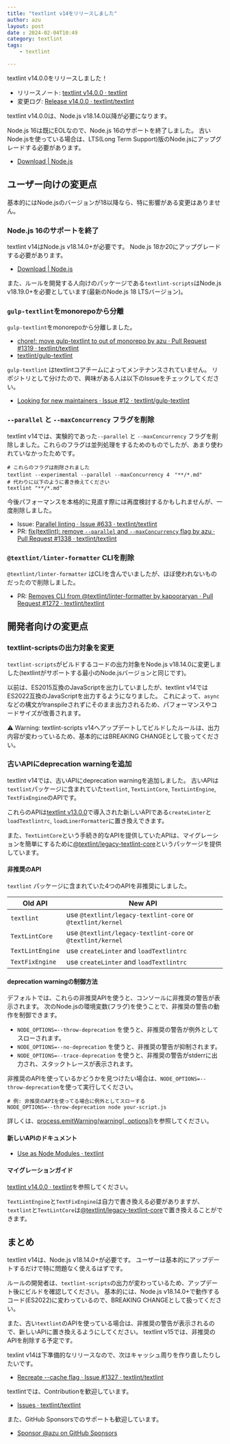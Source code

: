 ```yaml
---
title: "textlint v14をリリースしました"
author: azu
layout: post
date : 2024-02-04T10:49
category: textlint
tags:
    - textlint

---
```


textlint v14.0.0をリリースしました！

- リリースノート: [textlint v14.0.0 · textlint](https://textlint.github.io/blog/2024/02/03/textlint-14)
- 変更ログ: [Release v14.0.0 · textlint/textlint](https://github.com/textlint/textlint/releases/tag/v14.0.0)

textlint v14.0.0は、Node.js v18.14.0以降が必要になります。

Node.js 16は既にEOLなので、Node.js 16のサポートを終了しました。
古いNode.jsを使っている場合は、LTS(Long Term Support)版のNode.jsにアップグレードする必要があります。

- [Download | Node.js](https://nodejs.org/en/download/)

## ユーザー向けの変更点

基本的にはNode.jsのバージョンが18以降なら、特に影響がある変更はありません。

### Node.js 16のサポートを終了

textlint v14はNode.js v18.14.0+が必要です。
Node.js 18か20にアップグレードする必要があります。

- [Download | Node.js](https://nodejs.org/en/download/)

また、ルールを開発する人向けのパッケージである`textlint-scripts`はNode.js v18.19.0+を必要としています(最新のNode.js 18 LTSバージョン)。

### `gulp-textlint`をmonorepoから分離

`gulp-textlint`をmonorepoから分離しました。

- [chore!: move gulp-textlint to out of monorepo by azu · Pull Request #1319 · textlint/textlint](https://github.com/textlint/textlint/pull/1319)
- [textlint/gulp-textlint](https://github.com/textlint/gulp-textlint)

`gulp-textlint` はtextlintコアチームによってメンテナンスされていません。
リポジトリとして分けたので、興味がある人は以下のIssueをチェックしてください。

- [Looking for new maintainers · Issue #12 · textlint/gulp-textlint](https://github.com/textlint/gulp-textlint/issues/12)

### `--parallel` と `--maxConcurrency` フラグを削除

textlint v14では、実験的であった`--parallel` と `--maxConcurrency` フラグを削除しました。これらのフラグは並列処理をするためのものでしたが、あまり使われていなかったためです。

```shell
# これらのフラグは削除されました
textlint --experimental --parallel --maxConcurrency 4　"**/*.md"
# 代わりに以下のように書き換えてください
textlint "**/*.md"
```

今後パフォーマンスを本格的に見直す際には再度検討するかもしれませんが、一度削除しました。

- Issue: [Parallel linting · Issue #633 · textlint/textlint](https://github.com/textlint/textlint/issues/633)
- PR: [fix(textlint): remove `--parallel` and `--maxConcurrency` flag by azu · Pull Request #1338 · textlint/textlint](https://github.com/textlint/textlint/pull/1338)

### `@textlint/linter-formatter` CLIを削除

`@textlint/linter-formatter` はCLIを含んでいましたが、ほぼ使われないものだったので削除しました。

- PR: [Removes CLI from @textlint/linter-formatter by kapooraryan · Pull Request #1272 · textlint/textlint](https://github.com/textlint/textlint/pull/1272)

## 開発者向けの変更点

### textlint-scriptsの出力対象を変更

`textlint-scripts`がビルドするコードの出力対象をNode.js v18.14.0に変更しました(textlintがサポートする最小のNode.jsバージョンと同じです)。

以前は、ES2015互換のJavaScriptを出力していましたが、textlint v14ではES2022互換のJavaScriptを出力するようになりました。
これによって、`async`などの構文がtranspileされずにそのまま出力されるため、パフォーマンスやコードサイズが改善されます。

⚠️ Warning: textlint-scripts v14へアップデートしてビルドしたルールは、出力内容が変わっているため、基本的にはBREAKING CHANGEとして扱ってください。

### 古いAPIにdeprecation warningを追加

textlint v14では、古いAPIにdeprecation warningを追加しました。
古いAPIは`textlint`パッケージに含まれていた`textlint`, `TextLintCore`, `TextLintEngine`, `TextFixEngine`のAPIです。

これらのAPIは[textlint v13.0.0](https://efcl.info/2023/01/27/textlint-v13/)で導入された新しいAPIである`createLinter`と`loadTextlintrc`, `loadLinerFormatter`に置き換えできます。

また、`TextLintCore`という手続き的なAPIを提供していたAPIは、マイグレーションを簡単にするために[@textlint/legacy-textlint-core](https://github.com/textlint/textlint/blob/master/packages/%40textlint/legacy-textlint-core/README.md)というパッケージを提供しています。

#### 非推奨のAPI

`textlint` パッケージに含まれていた4つのAPIを非推奨にしました。

| Old API | New API |
| --- | ----------- |
| `textlint` | use `@textlint/legacy-textlint-core` or `@textlint/kernel` |
| `TextLintCore` | use `@textlint/legacy-textlint-core` or `@textlint/kernel` |
| `TextLintEngine` | use `createLinter` and `loadTextlintrc` |
| `TextFixEngine` | use `createLinter` and `loadTextlintrc` |

#### deprecation warningの制御方法

デフォルトでは、これらの非推奨APIを使うと、コンソールに非推奨の警告が表示されます。
次のNode.jsの環境変数(フラグ)を使うことで、非推奨の警告の動作を制御できます。

- `NODE_OPTIONS=--throw-deprecation` を使うと、非推奨の警告が例外としてスローされます。
- `NODE_OPTIONS=--no-deprecation` を使うと、非推奨の警告が抑制されます。
- `NODE_OPTIONS=--trace-deprecation` を使うと、非推奨の警告がstderrに出力され、スタックトレースが表示されます。

非推奨のAPIを使っているかどうかを見つけたい場合は、`NODE_OPTIONS=--throw-deprecation`を使って実行してください。

```shell
# 例: 非推奨のAPIを使ってる場合に例外としてスローする
NODE_OPTIONS=--throw-deprecation node your-script.js
```

詳しくは、[process.emitWarning(warning[, options])](https://nodejs.org/api/process.html#processemitwarningwarning-options)を参照してください。

#### 新しいAPIのドキュメント

- [Use as Node Modules · textlint](https://textlint.github.io/docs/use-as-modules.html)

#### マイグレーションガイド

[textlint v14.0.0 · textlint](https://textlint.github.io/blog/2024/02/03/textlint-14#add-deprecation-warning-to-old-apis)を参照してください。

`TextLintEngine`と`TextFixEngine`は自力で書き換える必要がありますが、`textlint`と`TextLintCore`は[@textlint/legacy-textlint-core](https://github.com/textlint/textlint/blob/master/packages/%40textlint/legacy-textlint-core/README.md)で置き換えることができます。

## まとめ

textlint v14は、Node.js v18.14.0+が必要です。
ユーザーは基本的にアップデートするだけで特に問題なく使えるはずです。

ルールの開発者は、`textlint-scripts`の出力が変わっているため、アップデート後にビルドを確認してください。
基本的には、Node.js v18.14.0+で動作するコード(ES2022)に変わっているので、BREAKING CHANGEとして扱ってください。

また、古い`textlint`のAPIを使っている場合は、非推奨の警告が表示されるので、新しいAPIに置き換えるようにしてください。
textlint v15では、非推奨のAPIを削除する予定です。

texlint v14は下準備的なリリースなので、次はキャッシュ周りを作り直したりしたいです。

- [Recreate --cache flag · Issue #1327 · textlint/textlint](https://github.com/textlint/textlint/issues/1327)

textlintでは、Contributionを歓迎しています。

- [Issues · textlint/textlint](https://github.com/textlint/textlint/issues)

また、GitHub Sponsorsでのサポートも歓迎しています。

- [Sponsor @azu on GitHub Sponsors](https://github.com/sponsors/azu)